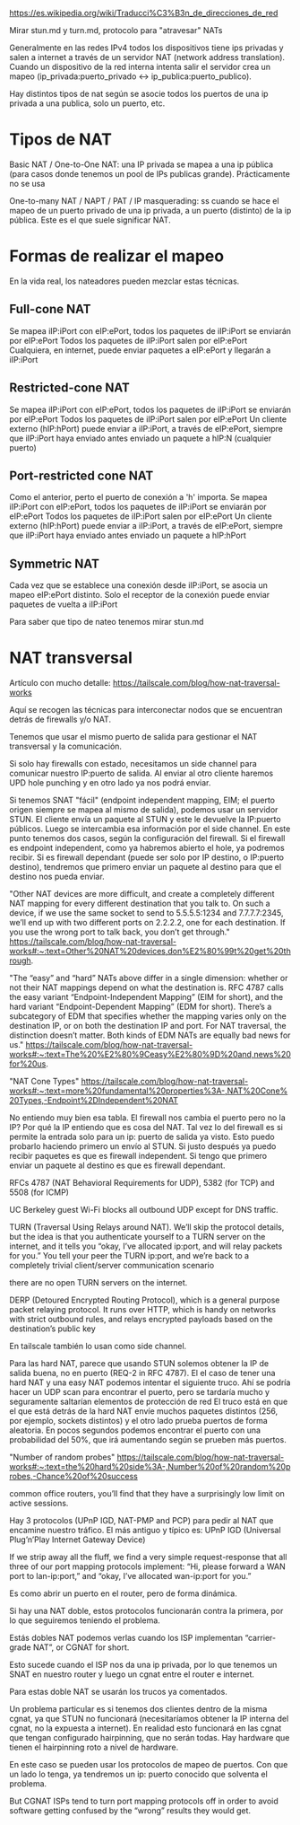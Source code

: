 https://es.wikipedia.org/wiki/Traducci%C3%B3n_de_direcciones_de_red

Mirar stun.md y turn.md, protocolo para "atravesar" NATs


Generalmente en las redes IPv4 todos los dispositivos tiene ips privadas y salen a internet a través de un servidor NAT (network address translation).
Cuando un dispositivo de la red interna intenta salir el servidor crea un mapeo (ip_privada:puerto_privado <-> ip_publica:puerto_publico).

Hay distintos tipos de nat según se asocie todos los puertos de una ip privada a una publica, solo un puerto, etc.

# Tipos de NAT

Basic NAT / One-to-One NAT: una IP privada se mapea a una ip pública (para casos donde tenemos un pool de IPs publicas grande). Prácticamente no se usa

One-to-many NAT / NAPT / PAT / IP masquerading: ss cuando se hace el mapeo de un puerto privado de una ip privada, a un puerto (distinto) de la ip pública.
Este es el que suele significar NAT.


# Formas de realizar el mapeo

En la vida real, los nateadores pueden mezclar estas técnicas.

## Full-cone NAT
Se mapea iIP:iPort con eIP:ePort, todos los paquetes de iIP:iPort se enviarán por eIP:ePort
Todos los paquetes de iIP:iPort salen por eIP:ePort
Cualquiera, en internet, puede enviar paquetes a eIP:ePort y llegarán a iIP:iPort

## Restricted-cone NAT
Se mapea iIP:iPort con eIP:ePort, todos los paquetes de iIP:iPort se enviarán por eIP:ePort
Todos los paquetes de iIP:iPort salen por eIP:ePort
Un cliente externo (hIP:hPort) puede enviar a iIP:iPort, a través de eIP:ePort, siempre que iIP:iPort haya enviado antes enviado un paquete a hIP:N (cualquier puerto)

## Port-restricted cone NAT
Como el anterior, perto el puerto de conexión a 'h' importa.
Se mapea iIP:iPort con eIP:ePort, todos los paquetes de iIP:iPort se enviarán por eIP:ePort
Todos los paquetes de iIP:iPort salen por eIP:ePort
Un cliente externo (hIP:hPort) puede enviar a iIP:iPort, a través de eIP:ePort, siempre que iIP:iPort haya enviado antes enviado un paquete a hIP:hPort

## Symmetric NAT
Cada vez que se establece una conexión desde iIP:iPort, se asocia un mapeo eIP:ePort distinto.
Solo el receptor de la conexión puede enviar paquetes de vuelta a iIP:iPort


Para saber que tipo de nateo tenemos mirar stun.md


# NAT transversal
Artículo con mucho detalle: https://tailscale.com/blog/how-nat-traversal-works

Aquí se recogen las técnicas para interconectar nodos que se encuentran detrás de firewalls y/o NAT.

Tenemos que usar el mismo puerto de salida para gestionar el NAT transversal y la comunicación.

Si solo hay firewalls con estado, necesitamos un side channel para comunicar nuestro IP:puerto de salida.
Al enviar al otro cliente haremos UPD hole punching y en otro lado ya nos podrá enviar.

Si tenemos SNAT "fácil" (endpoint independent mapping, EIM; el puerto origen siempre se mapea al mismo de salida), podemos usar un servidor STUN. El cliente envía un paquete al STUN y este le devuelve la IP:puerto públicos. Luego se intercambia esa información por el side channel. En este punto tenemos dos casos, según la configuración del firewall.
Si el firewall es endpoint independent, como ya habremos abierto el hole, ya podremos recibir.
Si es firewall dependant (puede ser solo por IP destino, o IP:puerto destino), tendremos que primero enviar un paquete al destino para que el destino nos pueda enviar.

"Other NAT devices are more difficult, and create a completely different NAT mapping for every different destination that you talk to. On such a device, if we use the same socket to send to 5.5.5.5:1234 and 7.7.7.7:2345, we’ll end up with two different ports on 2.2.2.2, one for each destination. If you use the wrong port to talk back, you don’t get through."
 https://tailscale.com/blog/how-nat-traversal-works#:~:text=Other%20NAT%20devices,don%E2%80%99t%20get%20through.

"The “easy” and “hard” NATs above differ in a single dimension: whether or not their NAT mappings depend on what the destination is. RFC 4787 calls the easy variant “Endpoint-Independent Mapping” (EIM for short), and the hard variant “Endpoint-Dependent Mapping” (EDM for short). There’s a subcategory of EDM that specifies whether the mapping varies only on the destination IP, or on both the destination IP and port. For NAT traversal, the distinction doesn’t matter. Both kinds of EDM NATs are equally bad news for us."
 https://tailscale.com/blog/how-nat-traversal-works#:~:text=The%20%E2%80%9Ceasy%E2%80%9D%20and,news%20for%20us.

"NAT Cone Types"
 https://tailscale.com/blog/how-nat-traversal-works#:~:text=more%20fundamental%20properties%3A-,NAT%20Cone%20Types,-Endpoint%2DIndependent%20NAT

No entiendo muy bien esa tabla. El firewall nos cambia el puerto pero no la IP? Por qué la IP entiendo que es cosa del NAT.
Tal vez lo del firewall es si permite la entrada solo para un ip: puerto de salida ya visto.
Esto puedo probarlo haciendo primero un envío al STUN. Si justo después ya puedo recibir paquetes es que es firewall independent. Si tengo que primero enviar un paquete al destino es que es firewall dependant.

RFCs 4787 (NAT Behavioral Requirements for UDP), 5382 (for TCP) and 5508 (for ICMP)

UC Berkeley guest Wi-Fi blocks all outbound UDP except for DNS traffic.

TURN (Traversal Using Relays around NAT). We’ll skip the protocol details, but the idea is that you authenticate yourself to a TURN server on the internet, and it tells you “okay, I’ve allocated ip:port, and will relay packets for you.” You tell your peer the TURN ip:port, and we’re back to a completely trivial client/server communication scenario

there are no open TURN servers on the internet.

DERP (Detoured Encrypted Routing Protocol), which is a general purpose packet relaying protocol. It runs over HTTP, which is handy on networks with strict outbound rules, and relays encrypted payloads based on the destination’s public key

En tailscale también lo usan como side channel.

Para las hard NAT, parece que usando STUN solemos obtener la IP de salida buena, no en puerto (REQ-2 in RFC 4787). El el caso de tener una hard NAT y una easy NAT podemos intentar el siguiente truco.
Ahí se podría hacer un UDP scan para encontrar el puerto, pero se tardaría mucho y seguramente saltarían elementos de protección de red
El truco está en que el que está detrás de la hard NAT envíe muchos paquetes distintos (256,  por ejemplo, sockets distintos) y el otro lado prueba puertos de forma aleatoria. En pocos segundos podemos encontrar el puerto con una probabilidad del 50%, que irá aumentando según se prueben más puertos.

"Number of random probes" https://tailscale.com/blog/how-nat-traversal-works#:~:text=the%20hard%20side%3A-,Number%20of%20random%20probes,-Chance%20of%20success

common office routers, you’ll find that they have a surprisingly low limit on active sessions.

Hay 3 protocolos (UPnP IGD, NAT-PMP and PCP) para pedir al NAT que encamine nuestro tráfico.
El más antiguo y típico es:
UPnP IGD (Universal Plug’n’Play Internet Gateway Device)

If we strip away all the fluff, we find a very simple request-response that all three of our port mapping protocols implement: “Hi, please forward a WAN port to lan-ip:port,” and “okay, I’ve allocated wan-ip:port for you.”

Es como abrir un puerto en el router, pero de forma dinámica.

Si hay una NAT doble, estos protocolos funcionarán contra la primera, por lo que seguiremos teniendo el problema.

Estás dobles NAT podemos verlas cuando los ISP implementan “carrier-grade NAT”, or CGNAT for short.

Esto sucede cuando el ISP nos da una ip privada, por lo que tenemos un SNAT en nuestro router y luego un cgnat entre el router e internet.

Para estas doble NAT se usarán los trucos ya comentados.

Un problema particular es si tenemos dos clientes dentro de la misma cgnat, ya que STUN no funcionará (necesitaríamos obtener la IP interna del cgnat, no la expuesta a internet). En realidad esto funcionará en las cgnat que tengan configurado hairpinning, que no serán todas.
Hay hardware que tienen el hairpinning roto a nivel de hardware.

En este caso se pueden usar los protocolos de mapeo de puertos. Con que un lado lo tenga, ya tendremos un ip: puerto conocido que solventa el problema.

But CGNAT ISPs tend to turn port mapping protocols off in order to avoid software getting confused by the “wrong” results they would get.
